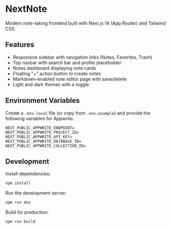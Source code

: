 # NextNote

Modern note-taking frontend built with Next.js 14 (App Router) and Tailwind CSS.

## Features
- Responsive sidebar with navigation links (Notes, Favorites, Trash)
- Top navbar with search bar and profile placeholder
- Notes dashboard displaying note cards
- Floating "+" action button to create notes
- Markdown-enabled note editor page with save/delete
- Light and dark themes with a toggle

## Environment Variables

Create a `.env.local` file (or copy from `.env.example`) and provide the following variables for Appwrite:

```
NEXT_PUBLIC_APPWRITE_ENDPOINT=
NEXT_PUBLIC_APPWRITE_PROJECT_ID=
NEXT_PUBLIC_APPWRITE_API_KEY=
NEXT_PUBLIC_APPWRITE_DATABASE_ID=
NEXT_PUBLIC_APPWRITE_COLLECTION_ID=
```

## Development

Install dependencies:

```bash
npm install
```

Run the development server:

```bash
npm run dev
```

Build for production:

```bash
npm run build
```
